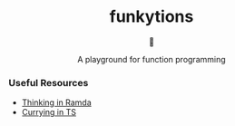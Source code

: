 <div align="center">
  <h1>funkytions</h1>

🕺

A playground for function programming

</div>

### Useful Resources

-   [Thinking in Ramda](http://randycoulman.com/blog/categories/thinking-in-ramda/)
-   [Currying in TS](https://www.freecodecamp.org/news/typescript-curry-ramda-types-f747e99744ab/)
